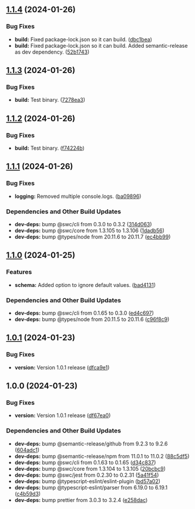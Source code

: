 ## [1.1.4](https://github.com/mexdevelop/prisma-generator-fastify-json-schema/compare/v1.1.3...v1.1.4) (2024-01-26)


### Bug Fixes

* **build:** Fixed package-lock.json so it can build. ([dbc1bea](https://github.com/mexdevelop/prisma-generator-fastify-json-schema/commit/dbc1bea5987fbf03c93c85ecc39b1e34bf42d195))
* **build:** Fixed package-lock.json so it can build. Added semantic-release as dev dependency. ([52b1743](https://github.com/mexdevelop/prisma-generator-fastify-json-schema/commit/52b1743d7771ce1731d2556f343a324a456ab587))

## [1.1.3](https://github.com/mexdevelop/prisma-generator-fastify-json-schema/compare/v1.1.2...v1.1.3) (2024-01-26)


### Bug Fixes

* **build:** Test binary. ([7278ea3](https://github.com/mexdevelop/prisma-generator-fastify-json-schema/commit/7278ea3046d690f9bd72021b113a30a764135c8a))

## [1.1.2](https://github.com/mexdevelop/prisma-generator-fastify-json-schema/compare/v1.1.1...v1.1.2) (2024-01-26)


### Bug Fixes

* **build:** Test binary. ([f74224b](https://github.com/mexdevelop/prisma-generator-fastify-json-schema/commit/f74224b90ba39b01d7cfd0ef7f9ba740a1d0c6e8))

## [1.1.1](https://github.com/mexdevelop/prisma-generator-fastify-json-schema/compare/v1.1.0...v1.1.1) (2024-01-26)


### Bug Fixes

* **logging:** Removed multiple console.logs. ([ba09896](https://github.com/mexdevelop/prisma-generator-fastify-json-schema/commit/ba0989600aec32bd15a309994ae1ed11bda3cf53))


### Dependencies and Other Build Updates

* **dev-deps:** bump @swc/cli from 0.3.0 to 0.3.2 ([314d063](https://github.com/mexdevelop/prisma-generator-fastify-json-schema/commit/314d063dbed24253ed7e127786d15f82e59f05ab))
* **dev-deps:** bump @swc/core from 1.3.105 to 1.3.106 ([1dadb56](https://github.com/mexdevelop/prisma-generator-fastify-json-schema/commit/1dadb56bcf34fc2836758007393d5a86a700f04b))
* **dev-deps:** bump @types/node from 20.11.6 to 20.11.7 ([ec4bb99](https://github.com/mexdevelop/prisma-generator-fastify-json-schema/commit/ec4bb99f413bc082d6cd7fc8658de356902b4872))

## [1.1.0](https://github.com/mexdevelop/prisma-generator-fastify-json-schema/compare/v1.0.1...v1.1.0) (2024-01-25)


### Features

* **schema:** Added option to ignore default values. ([bad4131](https://github.com/mexdevelop/prisma-generator-fastify-json-schema/commit/bad41313d062be4ad740fd25a0fe6152c785e39f))


### Dependencies and Other Build Updates

* **dev-deps:** bump @swc/cli from 0.1.65 to 0.3.0 ([ed4c697](https://github.com/mexdevelop/prisma-generator-fastify-json-schema/commit/ed4c69706c58d71408291fe73dfa6a948fb10cc8))
* **dev-deps:** bump @types/node from 20.11.5 to 20.11.6 ([c96f8c9](https://github.com/mexdevelop/prisma-generator-fastify-json-schema/commit/c96f8c917cb57a98fc4367d044deb240a24d450f))

## [1.0.1](https://github.com/mexdevelop/prisma-generator-fastify-json-schema/compare/v1.0.0...v1.0.1) (2024-01-23)


### Bug Fixes

* **version:** Version 1.0.1 release ([dfca9e1](https://github.com/mexdevelop/prisma-generator-fastify-json-schema/commit/dfca9e104a946419eedf7fff9bb29ae494ab7fa7))

## 1.0.0 (2024-01-23)


### Bug Fixes

* **version:** Version 1.0.1 release ([df67ea0](https://github.com/mexdevelop/prisma-generator-fastify-json-schema/commit/df67ea018c8381289836e90973cfc5735b18de36))


### Dependencies and Other Build Updates

* **dev-deps:** bump @semantic-release/github from 9.2.3 to 9.2.6 ([604adc1](https://github.com/mexdevelop/prisma-generator-fastify-json-schema/commit/604adc1952ee6425e5a6c80acdbe113ef5788d7a))
* **dev-deps:** bump @semantic-release/npm from 11.0.1 to 11.0.2 ([88c5df5](https://github.com/mexdevelop/prisma-generator-fastify-json-schema/commit/88c5df53a026cd8e81786669b58c1743a6376bb9))
* **dev-deps:** bump @swc/cli from 0.1.63 to 0.1.65 ([d34c837](https://github.com/mexdevelop/prisma-generator-fastify-json-schema/commit/d34c837d17c3e8a779c28b96d6ba878e2894248e))
* **dev-deps:** bump @swc/core from 1.3.104 to 1.3.105 ([20bcbc9](https://github.com/mexdevelop/prisma-generator-fastify-json-schema/commit/20bcbc9872acef4975ce3ef71aded748f4e8dfb3))
* **dev-deps:** bump @swc/jest from 0.2.30 to 0.2.31 ([5a41f54](https://github.com/mexdevelop/prisma-generator-fastify-json-schema/commit/5a41f54e9db6e26f2d7cec3fc3248be11a101898))
* **dev-deps:** bump @typescript-eslint/eslint-plugin ([bd57a02](https://github.com/mexdevelop/prisma-generator-fastify-json-schema/commit/bd57a027c8c3190077570aded3c37cbafd746105))
* **dev-deps:** bump @typescript-eslint/parser from 6.19.0 to 6.19.1 ([c4b59d3](https://github.com/mexdevelop/prisma-generator-fastify-json-schema/commit/c4b59d3a4fe5a54f59bca9c112e68e7b4297f315))
* **dev-deps:** bump prettier from 3.0.3 to 3.2.4 ([e258dac](https://github.com/mexdevelop/prisma-generator-fastify-json-schema/commit/e258dac1726e4be208d0b270dd3f7fe8cf2f3959))
